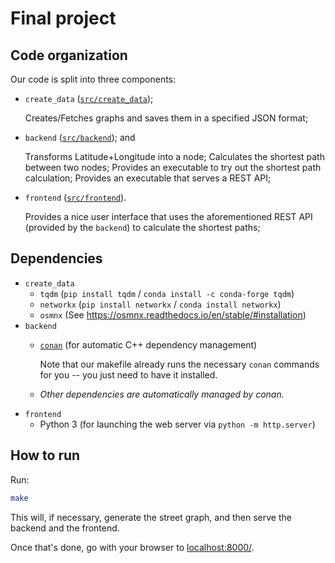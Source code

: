 # Final project

## Code organization

Our code is split into three components:

- `create_data` ([`src/create_data`](/src/create_data));

  Creates/Fetches graphs and saves them in a specified JSON format;

- `backend` ([`src/backend`](/src/backend)); and

  Transforms Latitude+Longitude into a node;
  Calculates the shortest path between two nodes;
  Provides an executable to try out the shortest path calculation;
  Provides an executable that serves a REST API;

- `frontend` ([`src/frontend`](/src/frontend)).

  Provides a nice user interface that uses the aforementioned REST API (provided by the `backend`) to calculate the shortest paths;

## Dependencies

- `create_data`
  - `tqdm` (`pip install tqdm` / `conda install -c conda-forge tqdm`)
  - `networkx` (`pip install networkx` / `conda install networkx`)
  - `osmnx` (See https://osmnx.readthedocs.io/en/stable/#installation)
- `backend`
  - [`conan`](https://conan.io/) (for automatic C++ dependency management)

    Note that our makefile already runs the necessary `conan` commands for you -- you just need to have it installed.
  - _Other dependencies are automatically managed by conan._
- `frontend`
  - Python 3 (for launching the web server via `python -m http.server`)

## How to run

Run:

```sh
make
```

This will, if necessary, generate the street graph, and then serve the backend and the frontend.

Once that's done, go with your browser to [localhost:8000/](http://localhost:8000/).
